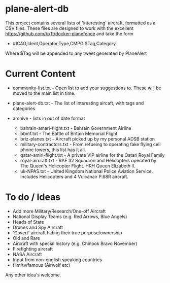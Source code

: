 # plane-alert-db
This project contains several lists of 'interesting' aircraft, formatted as a CSV files. These files are designed to work with the excellent https://github.com/kx1t/docker-planefence and take the form 

- #ICAO,Ident,Operator,Type,CMPG,$Tag,Category

Where $Tag will be appended to any tweet generated by PlaneAlert


# Current Content

- community-list.txt - Open list to add your suggestions to. These will be moved to the main list in time.
- plane-alert-db.txt - The list of interesting aircaft, with tags and categories

- archive - lists in out of date format
  - bahrain-amari-flight.txt - Bahrain Government Airline
  - bbmf.txt - The Battle of Britain Memorial Flight
  - briz-planes.txt - Aircraft picked up by my personal ADSB station
  - military-contractors.txt - From refueing to operating fake flying cell phone towers, this list has it all.
  - qatar-amiri-flight.txt - A private VIP airline for the Qatari Royal Family
  - royal-aircraft.txt - RAF 32 Squadron and Helicopters operated by The Queen's Helicopter Flight. HRH Queen Elizabeth II.
  - uk-NPAS.txt - United Kingdom National Police Aviation Service. Includes Helicopters and 4 Vulcanair P.68R aircraft.



# To do / Ideas

- Add more Military/Research/One-off Aircraft
- National Display Teams (e.g. Red Arrows, Blue Angels)
- Heads of State
- Drones and Spy Aircraft
- 'Covert' aircraft hiding their true purpose/ownership
- Old and Rare
- Aircraft with special history (e.g. Chinook Bravo November)
- Firefighting aircraft
- NASA Aircraft
- Input from non-english speaking countries
- film/tv/famous (Airwolf etc)

Any other idea's welcome.






